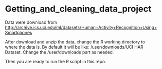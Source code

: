 # Getting_and_cleaning_data_project

Data were download from http://archive.ics.uci.edu/ml/datasets/Human+Activity+Recognition+Using+Smartphones 

After download and unzip the data, change the R working directory to where the data is. By default it will be like:
/user/downloads/UCI HAR Dataset. Change the /user/downloads part as needed.

Then you are ready to run the R script in this repo. 

